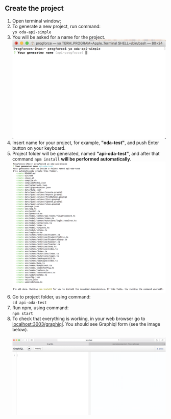 ## Create the project
1. Open terminal window;<br>
2. To generate a new project, run command:<br> `yo oda-api-simple`<br>
3. You will be asked for a name for the project.<br>
![](/assets/screen1547.png)<br>
4. Insert name for your project, for example, **"oda-test"**, and push Enter button on your keyboard.
5. Project folder will be generated, named **"api-oda-test"**, and  after that command `npm install` **will be performed automatically**.<br>
![](/assets/image1551.png)<br>
6. Go to project folder, using command:<br> `cd api-oda-test`<br>
7. Run npm, using command:<br> `npm start`<br>
8. To check that everything is working, in your web browser go to [localhost:3003/graphiql](http://localhost:3003/graphiql). You should see Graphiql form (see the image below).<br>    
![](/assets/oda1.png)

